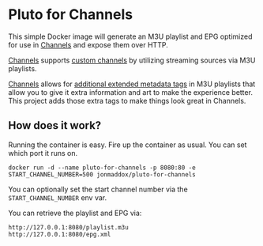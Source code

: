 # Pluto for Channels

This simple Docker image will generate an M3U playlist and EPG optimized for use in [Channels](https://getchannels.com) and expose them over HTTP.

[Channels](https://getchannels.com) supports [custom channels](https://getchannels.com/docs/channels-dvr-server/how-to/custom-channels/) by utilizing streaming sources via M3U playlists.

[Channels](https://getchannels.com) allows for [additional extended metadata tags](https://getchannels.com/docs/channels-dvr-server/how-to/custom-channels/#channels-extensions) in M3U playlists that allow you to give it extra information and art to make the experience better. This project adds those extra tags to make things look great in Channels.

## How does it work?

Running the container is easy. Fire up the container as usual. You can set which port it runs on.

    docker run -d --name pluto-for-channels -p 8080:80 -e START_CHANNEL_NUMBER=500 jonmaddox/pluto-for-channels

You can optionally set the start channel number via the `START_CHANNEL_NUMBER` env var.

You can retrieve the playlist and EPG via:

    http://127.0.0.1:8080/playlist.m3u
    http://127.0.0.1:8080/epg.xml
